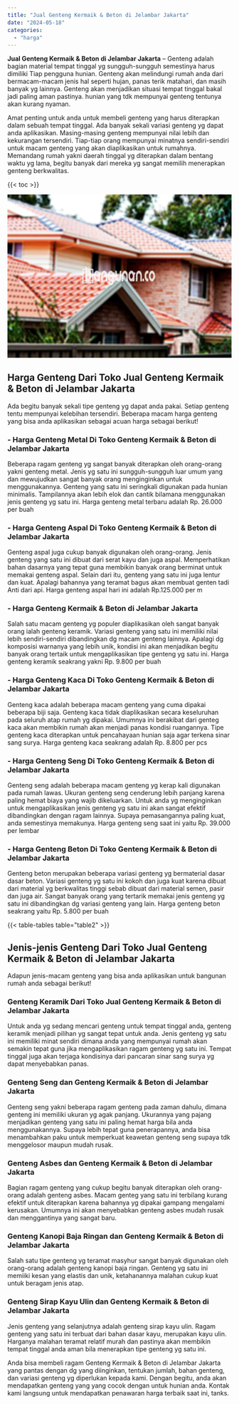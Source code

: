 ```yaml
---
title: "Jual Genteng Kermaik & Beton di Jelambar Jakarta"
date: "2024-05-18"
categories: 
  - "harga"
---
```


**Jual Genteng Kermaik & Beton di Jelambar Jakarta** – Genteng adalah bagian material tempat tinggal yg sungguh-sungguh semestinya harus dimiliki Tiap pengguna hunian. Genteng akan melindungi rumah anda dari bermacam-macam jenis hal seperti hujan, panas terik matahari, dan masih banyak yg lainnya. Genteng akan menjadikan situasi tempat tinggal bakal jadi paling aman pastinya. hunian yang tdk mempunyai genteng tentunya akan kurang nyaman.

Amat penting untuk anda untuk membeli genteng yang harus diterapkan dalam sebuah tempat tinggal. Ada banyak sekali variasi genteng yg dapat anda aplikasikan. Masing-masing genteng mempunyai nilai lebih dan kekurangan tersendiri. Tiap-tiap orang mempunyai minatnya sendiri-sendiri untuk macam genteng yang akan diaplikasikan untuk rumahnya. Memandang rumah yakni daerah tinggal yg diterapkan dalam bentang waktu yg lama, begitu banyak dari mereka yg sangat memilih menerapkan genteng berkwalitas.

{{< toc >}}

![Jual Genteng Kermaik & Beton di Jelambar Jakarta](/images/genteng-minimalis-murah33.png)

## Harga Genteng Dari Toko Jual Genteng Kermaik & Beton di Jelambar Jakarta

Ada begitu banyak sekali tipe genteng yg dapat anda pakai. Setiap genteng tentu mempunyai kelebihan tersendiri. Beberapa macam harga genteng yang bisa anda aplikasikan sebagai acuan harga sebagai berikut!

### \- Harga Genteng Metal Di Toko Genteng Kermaik & Beton di Jelambar Jakarta

Beberapa ragam genteng yg sangat banyak diterapkan oleh orang-orang yakni genteng metal. Jenis yg satu ini sungguh-sungguh luar umum yang dan mewujudkan sangat banyak orang menginginkan untuk menggunakannya. Genteng yang satu ini seringkali digunakan pada hunian minimalis. Tampilannya akan lebih elok dan cantik bilamana menggunakan jenis genteng yg satu ini. Harga genteng metal terbaru adalah Rp. 26.000 per buah

### \- Harga Genteng Aspal Di Toko Genteng Kermaik & Beton di Jelambar Jakarta

Genteng aspal juga cukup banyak digunakan oleh orang-orang. Jenis genteng yang satu ini dibuat dari serat kayu dan juga aspal. Memperhatikan bahan dasarnya yang tepat guna membikin banyak orang berminat untuk memakai genteng aspal. Selain dari itu, genteng yang satu ini juga lentur dan kuat. Apalagi bahannya yang teramat bagus akan membuat genten tadi Anti dari api. Harga genteng aspal hari ini adalah Rp.125.000 per m

### \- Harga Genteng Kermaik & Beton di Jelambar Jakarta

Salah satu macam genteng yg populer diaplikasikan oleh sangat banyak orang ialah genteng keramik. Variasi genteng yang satu ini memiliki nilai lebih sendiri-sendiri dibandingkan dg macam genteng lainnya. Apalagi dg komposisi warnanya yang lebih unik, kondisi ini akan menjadikan begitu banyak orang tertaik untuk mengaplikasikan tipe genteng yg satu ini. Harga genteng keramik seakrang yakni Rp. 9.800 per buah

### \- Harga Genteng Kaca Di Toko Genteng Kermaik & Beton di Jelambar Jakarta

Genteng kaca adalah beberapa macam genteng yang cuma dipakai beberapa biji saja. Genteng kaca tidak diaplikasikan secara keseluruhan pada seluruh atap rumah yg dipakai. Umumnya ini berakibat dari genteg kaca akan membikin rumah akan menjadi panas kondisi ruangannya. Tipe genteng kaca diterapkan untuk pencahayaan hunian saja agar terkena sinar sang surya. Harga genteng kaca seakrang adalah Rp. 8.800 per pcs

### \- Harga Genteng Seng Di Toko Genteng Kermaik & Beton di Jelambar Jakarta

Genteng seng adalah beberapa macam genteng yg kerap kali digunakan pada rumah lawas. Ukuran genteng seng cenderung lebih panjang karena paling hemat biaya yang wajib dikeluarkan. Untuk anda yg menginginkan untuk mengaplikasikan jenis genteng yg satu ini akan sangat efektif dibandingkan dengan ragam lainnya. Supaya pemasangannya paling kuat, anda semestinya memakunya. Harga genteng seng saat ini yaitu Rp. 39.000 per lembar

### \- Harga Genteng Beton Di Toko Genteng Kermaik & Beton di Jelambar Jakarta

Genteng beton merupakan beberapa variasi genteng yg bermaterial dasar dasar beton. Variasi genteng yg satu ini kokoh dan juga kuat karena dibuat dari material yg berkwalitas tinggi sebab dibuat dari material semen, pasir dan juga air. Sangat banyak orang yang tertarik memakai jenis genteng yg satu ini dibandingkan dg variasi genteng yang lain. Harga genteng beton seakrang yaitu Rp. 5.800 per buah

{{< table-tables table="table2" >}}

## Jenis-jenis Genteng Dari Toko Jual Genteng Kermaik & Beton di Jelambar Jakarta

Adapun jenis-macam genteng yang bisa anda aplikasikan untuk bangunan rumah anda sebagai berikut!

### Genteng Keramik Dari Toko Jual Genteng Kermaik & Beton di Jelambar Jakarta

Untuk anda yg sedang mencari genteng untuk tempat tinggal anda, genteng keramik menjadi pilihan yg sangat tepat untuk anda. Jenis genteng yg satu ini memiliki minat sendiri dimana anda yang mempunyai rumah akan semakin tepat guna jika mengaplikasikan ragam genteng yg satu ini. Tempat tinggal juga akan terjaga kondisinya dari pancaran sinar sang surya yg dapat menyebabkan panas.

### Genteng Seng dan Genteng Kermaik & Beton di Jelambar Jakarta

Genteng seng yakni beberapa ragam genteng pada zaman dahulu, dimana genteng ini memiliki ukuran yg agak panjang. Ukurannya yang pajang menjadikan genteng yang satu ini paling hemat harga bila anda menggunakannya. Supaya lebih tepat guna penerapannya, anda bisa menambahkan paku untuk memperkuat keawetan genteng seng supaya tdk menggelosor maupun mudah rusak.

### Genteng Asbes dan Genteng Kermaik & Beton di Jelambar Jakarta

Bagian ragam genteng yang cukup begitu banyak diterapkan oleh orang-orang adalah genteng asbes. Macam genteg yang satu ini terbilang kurang efektif untuk diterapkan karena bahannya yg dipakai gampang mengalami kerusakan. Umumnya ini akan menyebabkan genteng asbes mudah rusak dan menggantinya yang sangat baru.

### Genteng Kanopi Baja Ringan dan Genteng Kermaik & Beton di Jelambar Jakarta

Salah satu tipe genteng yg teramat masyhur sangat banyak digunakan oleh orang-orang adalah genteng kanopi baja ringan. Genteng yg satu ini memiiki kesan yang elastis dan unik, ketahanannya malahan cukup kuat untuk beragam jenis atap.

### Genteng Sirap Kayu Ulin dan Genteng Kermaik & Beton di Jelambar Jakarta

Jenis genteng yang selanjutnya adalah genteng sirap kayu ulin. Ragam genteng yang satu ini terbuat dari bahan dasar kayu, merupakan kayu ulin. Harganya malahan teramat relatif murah dan pastinya akan membikin tempat tinggal anda aman bila menerapkan tipe genteng yg satu ini.

Anda bisa membeli ragam Genteng Kermaik & Beton di Jelambar Jakarta yang pantas dengan dg yang diinginkan, tentukan jumlah, bahan genteng, dan variasi genteng yg diperlukan kepada kami. Dengan begitu, anda akan mendapatkan genteng yang yang cocok dengan untuk hunian anda. Kontak kami langsung untuk mendapatkan penawaran harga terbaik saat ini, tanks.
